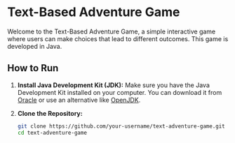 # Text-Based Adventure Game

Welcome to the Text-Based Adventure Game, a simple interactive game where users can make choices that lead to different outcomes. This game is developed in Java.

## How to Run

1. **Install Java Development Kit (JDK):**
   Make sure you have the Java Development Kit installed on your computer. You can download it from [Oracle](https://www.oracle.com/java/technologies/javase-downloads.html) or use an alternative like [OpenJDK](https://openjdk.java.net/).

2. **Clone the Repository:**
   ```bash
   git clone https://github.com/your-username/text-adventure-game.git
   cd text-adventure-game
